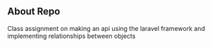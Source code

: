 
## About Repo

Class assignment on making an api using the laravel framework and implementing  relationships between objects
